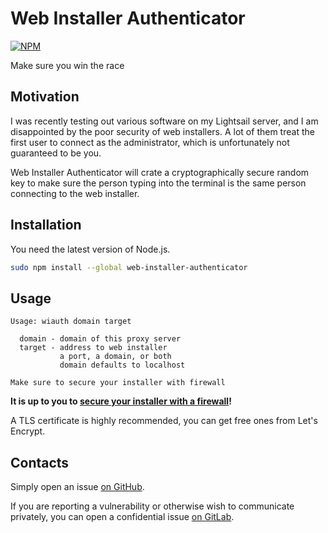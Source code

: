 # Web Installer Authenticator

[![NPM](https://nodei.co/npm/web-installer-authenticator.png)](https://nodei.co/npm/web-installer-authenticator/)

Make sure you win the race

## Motivation

I was recently testing out various software on my Lightsail server, and I am
disappointed by the poor security of web installers. A lot of them treat the
first user to connect as the administrator, which is unfortunately not
guaranteed to be you.

Web Installer Authenticator will crate a cryptographically secure random key
to make sure the person typing into the terminal is the same person connecting
to the web installer.

## Installation

You need the latest version of Node.js.

```Bash
sudo npm install --global web-installer-authenticator
```

## Usage

```
Usage: wiauth domain target

  domain - domain of this proxy server
  target - address to web installer
           a port, a domain, or both
           domain defaults to localhost

Make sure to secure your installer with firewall
```

**It is up to you to
[secure your installer with a firewall](https://serverfault.com/questions/247176/iptables-only-allow-localhost-access)!**

A TLS certificate is highly recommended, you can get free ones from Let's
Encrypt.

## Contacts

Simply open an issue
[on GitHub](https://github.com/jspenguin2017/WebInstallerAuthenticator/issues).

If you are reporting a vulnerability or otherwise wish to communicate
privately, you can open a confidential issue
[on GitLab](https://gitlab.com/xuhaiyang1234/VulnerabilityReports/issues).
